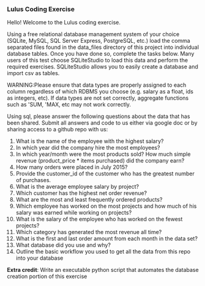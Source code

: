 ### Lulus Coding Exercise

Hello!  Welcome to the Lulus coding exercise.

Using a free relational database management system of your choice (SQLite, MySQL, SQL Server Express, PostgreSQL, etc.) load the comma separated files found in the data_files directory of this project into individual database tables. Once you have done so, complete the tasks below. Many users of this test choose SQLiteStudio to load this data and perform the required exercises. SQLiteStudio allows you to easily create a database and import csv as tables.

WARNING:Please ensure that data types are properly assigned to each column regardless of which RDBMS you choose (e.g. salary as a float, ids as integers, etc). If data types are not set correctly, aggregate functions such as 'SUM, 'MAX, etc may not work correctly.

Using sql, please answer the following questions about the data that has been shared.  Submit all answers and code to us either via google doc or by sharing access to a github repo with us:

1. What is the name of the employee with the highest salary?
2. In which year did the company hire the most employees?
3. In which year/month were the most products sold? How much simple revenue (product_price * items purchased) did the company earn?
4. How many orders were placed in July 2015?
5. Provide the customer_id of the customer who has the greatest number of purchases.
6. What is the average employee salary by project?
7. Which customer has the highest net order revenue?
8. What are the most and least frequently ordered products?
9. Which employee has worked on the most projects and how much of his salary was earned while working on projects?
10. What is the salary of the employee who has worked on the fewest projects?
11. Which category has generated the most revenue all time?
12. What is the first and last order amount from each month in the data set?
13. What database did you use and why?
14. Outline the basic workflow you used to get all the data from this repo into your database


__Extra credit__:
Write an executable python script that automates the database creation portion of this exercise

